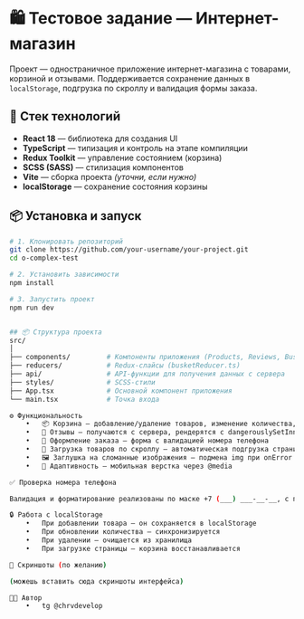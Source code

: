 # 🛍️ Тестовое задание — Интернет-магазин

Проект — одностраничное приложение интернет-магазина с товарами, корзиной и отзывами. Поддерживается сохранение данных в `localStorage`, подгрузка по скроллу и валидация формы заказа.

## 🚀 Стек технологий

- **React 18** — библиотека для создания UI
- **TypeScript** — типизация и контроль на этапе компиляции
- **Redux Toolkit** — управление состоянием (корзина)
- **SCSS (SASS)** — стилизация компонентов
- **Vite** — сборка проекта *(уточни, если нужно)*
- **localStorage** — сохранение состояния корзины

## 📦 Установка и запуск

```bash
# 1. Клонировать репозиторий
git clone https://github.com/your-username/your-project.git
cd o-complex-test

# 2. Установить зависимости
npm install

# 3. Запустить проект
npm run dev


## 📦 Структура проекта
src/
│
├── components/         # Компоненты приложения (Products, Reviews, Busket и т.д.)
├── reducers/           # Redux-слайсы (busketReducer.ts)
├── api/                # API-функции для получения данных с сервера
├── styles/             # SCSS-стили
├── App.tsx             # Основной компонент приложения
└── main.tsx            # Точка входа

⚙️ Функциональность
	•	📦 Корзина — добавление/удаление товаров, изменение количества, локальное хранение
	•	📄 Отзывы — получаются с сервера, рендерятся с dangerouslySetInnerHTML
	•	🧾 Оформление заказа — форма с валидацией номера телефона
	•	🔄 Загрузка товаров по скроллу — автоматическая подгрузка страниц при прокрутке
	•	🖼 Заглушка на сломанные изображения — подмена img при onError
	•	📱 Адаптивность — мобильная верстка через @media

✅ Проверка номера телефона

Валидация и форматирование реализованы по маске +7 (___) ___-__-__, с преобразованием обратно в формат 79161234567.

🔒 Работа с localStorage
	•	При добавлении товара — он сохраняется в localStorage
	•	При обновлении количества — синхронизируется
	•	При удалении — очищается из хранилища
	•	При загрузке страницы — корзина восстанавливается

📸 Скриншоты (по желанию)

(можешь вставить сюда скриншоты интерфейса)

👨‍💻 Автор
	•	tg @chrvdevelop